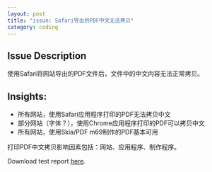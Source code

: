 ```yaml
---
layout: post
title: "issue: Safari导出的PDF中文无法拷贝"
category: coding
---
```


## Issue Description

使用Safari将网站导出的PDF文件后，文件中的中文内容无法正常拷贝。

## Insights:

- 所有网站，使用Safari应用程序打印的PDF无法拷贝中文
- 部分网站（字体？），使用Chrome应用程序打印的PDF可以拷贝中文
- 所有网站，使用Skia/PDF m69制作的PDF基本可用

打印PDF中文拷贝影响因素包括：网站、应用程序、制作程序。

Download test report [here](/assets/attachments/2018-09-12-issue-safari-export-pdf-chinese-characters-copy-fail/test-report.numbers).